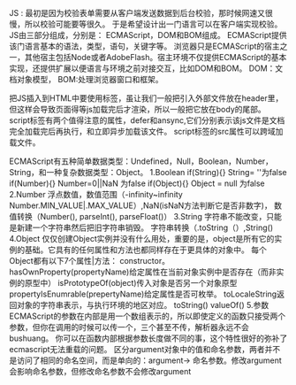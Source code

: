 JS : 最初是因为校验表单需要从客户端发送数据到后台校验，那时候网速又很慢，所以校验可能要等很久。
    于是希望设计出一门语言可以在客户端实现校验。
JS由三部分组成，分别是：
    ECMAScript，DOM和BOM组成。
    ECMAScript提供该门语言基本的语法，类型，语句，关键字等。
    浏览器只是ECMAScript的宿主之一，其他宿主包括Node或者AdobeFlash。宿主环境不仅提供ECMAScript的基本实现，还提供扩展以便语言与环境之前对接交互，比如DOM和BOM。
    DOM：文档对象模型，
    BOM:处理浏览器窗口和框架。

把JS插入到HTML中要使用<script></script>标签，虽让我们一般把引入外部文件放在header里，但这样会导致页面得等js加载完后才渲染，所以一般把它放在body的尾部。
script标签有两个值得注意的属性，defer和ansync,它们分别表示该js文件是文档完全加载完后再执行，和立即异步加载该文件。
script标签的src属性可以跨域加载文件。

ECMAScript有五种简单数据类型：Undefined，Null，Boolean，Number，String，和一种复杂数据类型：Object。
1.Boolean
  if(String){}  String= ''为false
  if(Number){}  Number=0||NaN 为false
  if(Object){}  Object = null 为false
 2.Number
    浮点数值，数值范围（-infinity~infinity Number.MIN_VALUE|.MAX_VALUE）,NaN(isNaN方法判断它是否非数字)，
    数值转换（Number(), parseInt(), parseFloat()）
3.String
    字符串不能改变，只能是新建一个字符串然后把旧字符串销毁。
    字符串转换（.toString（）,String()
4.Object
    仅仅创建Object实例并没有什么用处，重要的是，object是所有它的实例的基础。它具有的任何属性和方法也都同样存在于更具体的对象中。
    每个Object都有以下7个属性|方法：
    constructor。
    hasOwnProperty(propertyName)给定属性在当前对象实例中是否存在（而非实例的原型中）
    isPrototypeOf(object)传入对象是否另一个对象原型
    propertyIsEnumrable(prepertyName)给定属性是否可枚举。
    toLocaleString返回对象的字符串表示，与执行环境的地区对应。
    toString()
    valueOf()
5.参数
    ECMAScript的参数在内部是用一个数组表示的，所以即使定义的函数只接受两个参数，但你在调用的时候可以传一个，三个甚至不传，解析器永远不会bushuang。
    你可以在函数内部根据参数长度做不同的事，这个特性很好的弥补了ecmascript无法重载的问题。
    区分argument对象中的值和命名参数，两者并不是访问了相同的命名空间，而是单向的：argument-> 命名参数。修改argument会影响命名参数，但修改命名参数不会修改argument